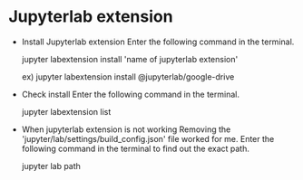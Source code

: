 # Jupyterlab extension

- Install Jupyterlab extension
  Enter the following command in the terminal.
  
  jupyter labextension install 'name of jupyterlab extension'
  
  ex) jupyter labextension install @jupyterlab/google-drive 


- Check install
  Enter the following command in the terminal.
  
  jupyter labextension list
  
  
- When jupyterlab extension is not working
  Removing the 'jupyter/lab/settings/build_config.json' file worked for me.
  Enter the following command in the terminal to find out the exact path.
  
  jupyter lab path
  
